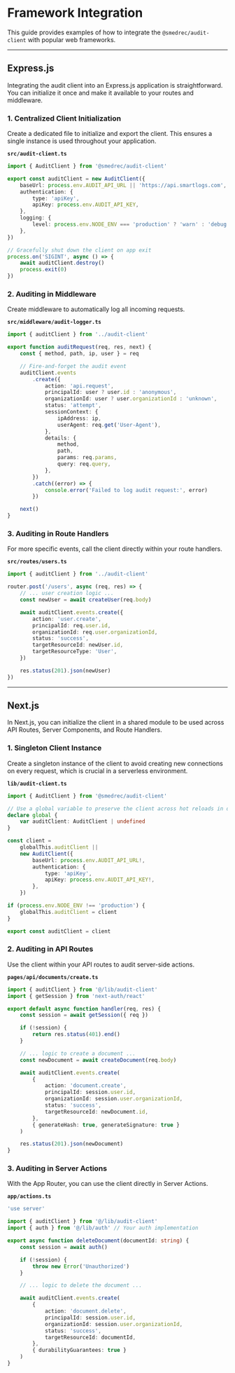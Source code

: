 # Framework Integration

This guide provides examples of how to integrate the `@smedrec/audit-client` with popular web frameworks.

---

## Express.js

Integrating the audit client into an Express.js application is straightforward. You can initialize it once and make it available to your routes and middleware.

### 1. Centralized Client Initialization

Create a dedicated file to initialize and export the client. This ensures a single instance is used throughout your application.

**`src/audit-client.ts`**

```typescript
import { AuditClient } from '@smedrec/audit-client'

export const auditClient = new AuditClient({
	baseUrl: process.env.AUDIT_API_URL || 'https://api.smartlogs.com',
	authentication: {
		type: 'apiKey',
		apiKey: process.env.AUDIT_API_KEY,
	},
	logging: {
		level: process.env.NODE_ENV === 'production' ? 'warn' : 'debug',
	},
})

// Gracefully shut down the client on app exit
process.on('SIGINT', async () => {
	await auditClient.destroy()
	process.exit(0)
})
```

### 2. Auditing in Middleware

Create middleware to automatically log all incoming requests.

**`src/middleware/audit-logger.ts`**

```typescript
import { auditClient } from '../audit-client'

export function auditRequest(req, res, next) {
	const { method, path, ip, user } = req

	// Fire-and-forget the audit event
	auditClient.events
		.create({
			action: 'api.request',
			principalId: user ? user.id : 'anonymous',
			organizationId: user ? user.organizationId : 'unknown',
			status: 'attempt',
			sessionContext: {
				ipAddress: ip,
				userAgent: req.get('User-Agent'),
			},
			details: {
				method,
				path,
				params: req.params,
				query: req.query,
			},
		})
		.catch((error) => {
			console.error('Failed to log audit request:', error)
		})

	next()
}
```

### 3. Auditing in Route Handlers

For more specific events, call the client directly within your route handlers.

**`src/routes/users.ts`**

```typescript
import { auditClient } from '../audit-client'

router.post('/users', async (req, res) => {
	// ... user creation logic ...
	const newUser = await createUser(req.body)

	await auditClient.events.create({
		action: 'user.create',
		principalId: req.user.id,
		organizationId: req.user.organizationId,
		status: 'success',
		targetResourceId: newUser.id,
		targetResourceType: 'User',
	})

	res.status(201).json(newUser)
})
```

---

## Next.js

In Next.js, you can initialize the client in a shared module to be used across API Routes, Server Components, and Route Handlers.

### 1. Singleton Client Instance

Create a singleton instance of the client to avoid creating new connections on every request, which is crucial in a serverless environment.

**`lib/audit-client.ts`**

```typescript
import { AuditClient } from '@smedrec/audit-client'

// Use a global variable to preserve the client across hot reloads in development
declare global {
	var auditClient: AuditClient | undefined
}

const client =
	globalThis.auditClient ||
	new AuditClient({
		baseUrl: process.env.AUDIT_API_URL!,
		authentication: {
			type: 'apiKey',
			apiKey: process.env.AUDIT_API_KEY!,
		},
	})

if (process.env.NODE_ENV !== 'production') {
	globalThis.auditClient = client
}

export const auditClient = client
```

### 2. Auditing in API Routes

Use the client within your API routes to audit server-side actions.

**`pages/api/documents/create.ts`**

```typescript
import { auditClient } from '@/lib/audit-client'
import { getSession } from 'next-auth/react'

export default async function handler(req, res) {
	const session = await getSession({ req })

	if (!session) {
		return res.status(401).end()
	}

	// ... logic to create a document ...
	const newDocument = await createDocument(req.body)

	await auditClient.events.create(
		{
			action: 'document.create',
			principalId: session.user.id,
			organizationId: session.user.organizationId,
			status: 'success',
			targetResourceId: newDocument.id,
		},
		{ generateHash: true, generateSignature: true }
	)

	res.status(201).json(newDocument)
}
```

### 3. Auditing in Server Actions

With the App Router, you can use the client directly in Server Actions.

**`app/actions.ts`**

```typescript
'use server'

import { auditClient } from '@/lib/audit-client'
import { auth } from '@/lib/auth' // Your auth implementation

export async function deleteDocument(documentId: string) {
	const session = await auth()

	if (!session) {
		throw new Error('Unauthorized')
	}

	// ... logic to delete the document ...

	await auditClient.events.create(
		{
			action: 'document.delete',
			principalId: session.user.id,
			organizationId: session.user.organizationId,
			status: 'success',
			targetResourceId: documentId,
		},
		{ durabilityGuarantees: true }
	)
}
```
